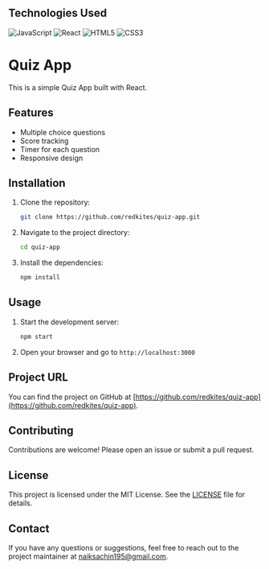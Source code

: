## Technologies Used

![JavaScript](https://img.shields.io/badge/-JavaScript-F7DF1E?logo=javascript&logoColor=black&style=flat-square)
![React](https://img.shields.io/badge/-React-61DAFB?logo=react&logoColor=black&style=flat-square)
![HTML5](https://img.shields.io/badge/-HTML5-E34F26?logo=html5&logoColor=white&style=flat-square)
![CSS3](https://img.shields.io/badge/-CSS3-1572B6?logo=css3&logoColor=white&style=flat-square)

# Quiz App

This is a simple Quiz App built with React.

## Features

- Multiple choice questions
- Score tracking
- Timer for each question
- Responsive design

## Installation

1. Clone the repository:
    ```bash
    git clone https://github.com/redkites/quiz-app.git
    ```
2. Navigate to the project directory:
    ```bash
    cd quiz-app
    ```
3. Install the dependencies:
    ```bash
    npm install
    ```

## Usage

1. Start the development server:
    ```bash
    npm start
    ```
2. Open your browser and go to `http://localhost:3000`

## Project URL

You can find the project on GitHub at [https://github.com/redkites/quiz-app](https://github.com/redkites/quiz-app).

## Contributing

Contributions are welcome! Please open an issue or submit a pull request.

## License

This project is licensed under the MIT License. See the [LICENSE](LICENSE) file for details.

## Contact

If you have any questions or suggestions, feel free to reach out to the project maintainer at [naiksachin195@gmail.com](mailto:naiksachin195@gmail.com).
